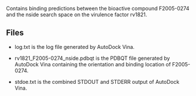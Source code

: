 Contains binding predictions between the bioactive compound F2005-0274 and the nside search space on the virulence factor rv1821.

## Files

- log.txt is the log file generated by AutoDock Vina.

- rv1821_F2005-0274_nside.pdbqt is the PDBQT file generated by AutoDock Vina containing the orientation and binding location of F2005-0274.

- stdoe.txt is the combined STDOUT and STDERR output of AutoDock Vina.

